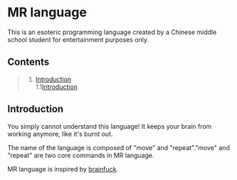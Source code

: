 # MR language

This is an esoteric programming language created by a Chinese middle school student for entertainment purposes only.

## Contents

>1. [Introduction](#1)<br/>
>   1.1[Introduction](#2)

<h2 id="1">Introduction</h2>

You simply cannot understand this language!
It keeps your brain from working anymore, like it's burnt out.

The name of the language is composed of "move" and "repeat"."move" and "repeat" are two core commands in MR language.

MR language is inspired by [brainfuck](http://www.muppetlabs.com/~breadbox/bf/).

